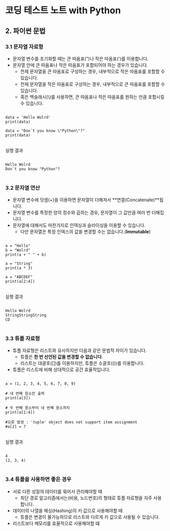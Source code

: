 # 코딩 테스트 노트 with Python

## 2. 파이썬 문법

### 3.1 문자열 자료형
- 문자열 변수를 초기화할 때는 큰 따옴표(")나 작은 따옴표(')를 이용합니다.
- 문자열 안에 큰 따옴표나 작은 따옴표가 포함되어야 하는 경우가 있습니다.
  - 전체 문자열을 큰 따옴표로 구성하는 경우, 내부적으로 작은 따옴표를 포함할 수 있습니다.
  - 전체 문자열을 작은 따옴표로 구성하는 경우, 내부적으로 큰 따옴표를 포함할 수 있습니다.
  - 혹은 백슬래시(\\)를 사용하면, 큰 따옴표나 작은 따옴표를 원하는 만큼 포함시킬 수 있습니다.

<pre>
<code>
data = 'Hello Wolrd'
print(data)

data = "Don`t you know \"Python\"?"
print(data)
</code>
</pre>

실행 결과
<pre>
<code>
Hello Wolrd
Don`t you know "Python"?
</code>
</pre>

### 3.2 문자열 연산
- 문자열 변수에 덧셈(+)을 이용하면 문자열이 더해져서 **연결(Concatenate)**됩니다.
- 문자열 변수를 특정한 양의 정수와 곱하는 경우, 문자열이 그 값만큼 여러 번 더해집니다.
- 문자열에 대해서도 마찬가지로 인덱싱과 슬라이싱을 이용할 수 있습니다.
  - 다만 문자열은 특정 인덱스의 값을 변경할 수는 없습니다.(**Immutable**)
<pre>
<code>
a = "Hello"
b = "Wolrd"
print(a + " " + b)

a = "String"
print(a * 3)

a = "ABCDEF"
print(a[2:4])
</code>
</pre>

실행 결과
<pre>
<code>
Hello Wolrd
StringStringString
CD
</code>
</pre>

### 3.3 튜플 자료형
- 튜플 자료형은 리스트와 유사하지만 다음과 같은 문법적 차이가 있습니다.
  - 튜플은 **한 번 선언된 값을 변경할 수 없습니다**.
  - 리스트는 대괄호([])를 이용하지만, 튜플은 소괄호(())를 이용합니다.
- 튜플은 리스트에 비해 상대적으로 공간 효율적입니다.

<pre>
<code>
a = (1, 2, 3, 4, 5, 6, 7, 8, 9)

# 네 번째 원소만 출력
print(a[3])

# 두 번째 원소부터 네 번째 원소까지
print(a[1:4])

#오류 발생 : 'tuple' object does not support item assignment
#a[2] = 7
</code>
</pre>

실행 결과
<pre>
<code>
4
(2, 3, 4)
</code>
</pre>

### 3.4 튜플을 사용하면 좋은 경우
- 서로 다른 성질의 데이터를 묶어서 관리해야할 때
  - 최단 경로 알고리즘에서는(비용, 노드번호)의 형태로 튜플 자료형을 자주 사용합니다.
- 데이터의 나열을 해싱(Hashing)의 키 값으로 사용해야할 때
  - 튜플은 변경이 불가능하므로 리스트와 다르게 키 값으로 사용될 수 있습니다.
- 리스트보다 메모리를 효율적으로 사용해야할 떄